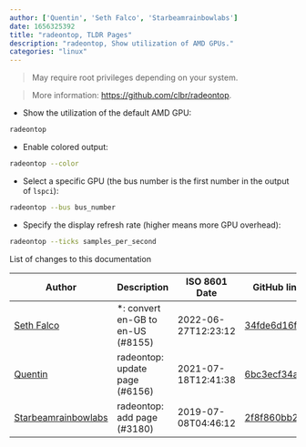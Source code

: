 ```yaml
---
author: ['Quentin', 'Seth Falco', 'Starbeamrainbowlabs']
date: 1656325392
title: "radeontop, TLDR Pages"
description: "radeontop, Show utilization of AMD GPUs."
categories: "linux"
---
```

> May require root privileges depending on your system.

> More information: <https://github.com/clbr/radeontop>.

- Show the utilization of the default AMD GPU:

```bash
radeontop
```

- Enable colored output:

```bash
radeontop --color
```

- Select a specific GPU (the bus number is the first number in the output of `lspci`):

```bash
radeontop --bus bus_number
```

- Specify the display refresh rate (higher means more GPU overhead):

```bash
radeontop --ticks samples_per_second
```
List of changes to this documentation


Author | Description | ISO 8601 Date | GitHub link
------|-----|-----|-----
[Seth Falco](mailto:seth@falco.fun) | *: convert en-GB to en-US (#8155) | 2022-06-27T12:23:12 | [34fde6d16fbc](https://github.com/tldr-pages/tldr/commit/34fde6d16fbc0a3c45fff5903f0fc2597547b1bb)
[Quentin](mailto:quentin.bettoum@mailo.com) | radeontop: update page (#6156) | 2021-07-18T12:41:38 | [6bc3ecf34a65](https://github.com/tldr-pages/tldr/commit/6bc3ecf34a658a3071c152c891417ce4aa64cb72)
[Starbeamrainbowlabs](mailto:sbrl@starbeamrainbowlabs.com) | radeontop: add page (#3180) | 2019-07-08T04:46:12 | [2f8f860bb230](https://github.com/tldr-pages/tldr/commit/2f8f860bb230959010c7bc0ba21d31bfd2750d4e)

